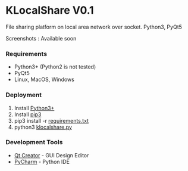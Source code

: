 # KLocalShare V0.1
File sharing platform on local area network over socket. Python3, PyQt5

Screenshots :
Available soon

<!--```
![Save new member](https://github.com/furkantokac/KLocalShare/blob/master/docs/ss/KLocalShareV0.5_1.png)
```-->

### Requirements
* Python3+ (Python2 is not tested)
* PyQt5
* Linux, MacOS, Windows

### Deployment
1) Install [Python3+](https://www.python.org/downloads/)
2) Install [pip3](https://stackoverflow.com/questions/6587507/how-to-install-pip-with-python-3)
3) pip3 install -r [requirements.txt](https://github.com/furkantokac/KLocalShare/blob/master/requirements.txt)
4) python3 [klocalshare.py](https://github.com/furkantokac/KLocalShare/blob/master/src/klocalshare.py)

### Development Tools
* [Qt Creator](https://www.qt.io/download-open-source) - GUI Design Editor
* [PyCharm](https://www.jetbrains.com/pycharm/) - Python IDE